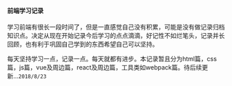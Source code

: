 #### 前端学习记录
  学习前端有很长一段时间了，但是一直感觉自己没有积累，可能是没有做记录归档知识点。决定从现在开始记录今后学习的点点滴滴，好记性不如烂笔头，记录并长回顾，也有利于巩固自己学到的东西希望自己可以坚持。  
  
  每天坚持学习一点，记录一点。每天就都有进步。本记录暂且分为html篇，css篇，js篇，vue及周边篇，react及周边篇，工具类如webpack篇。待后续更新...`2018/8/23`
<!--stackedit_data:
eyJoaXN0b3J5IjpbMjIzMDg4ODk2XX0=
-->